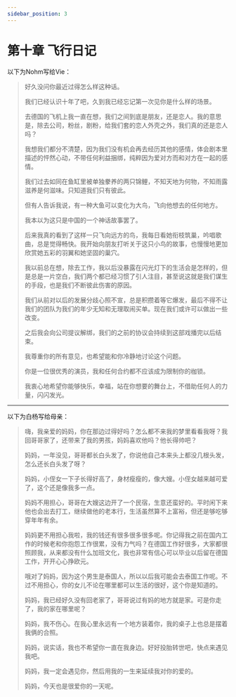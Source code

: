 ```yaml
---
sidebar_position: 3
---
```


# 第十章 飞行日记

以下为Nohm写给Vie：

> 好久没问你最近过得怎么样这种话。
> 
> 我们已经认识十年了吧，久到我已经忘记第一次见你是什么样的场景。
> 
> 去德国的飞机上我一直在想，我们之间到底是朋友，还是恋人。我的意思是，除去公司，粉丝，剧粉，给我们套的恋人外壳之外，我们真的还是恋人吗？
> 
> 我想我们都分不清楚，因为我们没有机会再去经历其他的感情，体会剧本里描述的怦然心动，不带任何利益捆绑，纯粹因为爱对方而和对方在一起的感情。
> 
> 我们过去如同在鱼缸里被单独豢养的两只锦鲤，不知天地为何物，不知雨露滋养是何滋味。只知道我们只有彼此。
> 
> 但有人告诉我说，有一种大鱼可以变化为大鸟，飞向他想去的任何地方。
> 
> 我本以为这只是中国的一个神话故事罢了。
> 
> 后来我真的看到了这样一只飞向远方的鸟，我每日看她衔枝筑巢，吟唱歌曲，总是觉得畅快。我开始向朋友打听关于这只小鸟的故事，也慢慢地更加欣赏她五彩的羽翼和她坚固的巢穴。
> 
> 我以前总在想，除去工作，我以后没暴露在闪光灯下的生活会是怎样的，但是总是一片空白，我们两个都已经习惯了引人注目，甚至说这就是我们谋生的手段，也是我们不断彼此伤害的原因。
> 
> 我们从前对以后的发展分歧心照不宣，总是积攒着等它爆发，最后不得不让我们的团队为我们的年少无知和无理取闹买单。现在我们或许可以做出一些改变。
> 
> 之后我会向公司提议解绑，我们的之前的协议会持续到这部戏播完以后结束。
>
> 我尊重你的所有意见，也希望能和你冷静地讨论这个问题。
> 
> 你是一位很优秀的演员，我和任何合约都不应该成为限制你的枷锁。
> 
> 我衷心地希望你能够快乐，幸福，站在你想要的舞台上，不借助任何人的力量，闪闪发光。

---

以下为白杨写给母亲：

> 嗨，我亲爱的妈妈，你在那边过得好吗？怎么都不来我的梦里看看我呀？我回哥哥家了，还带来了我的男孩，妈妈喜欢他吗？他长得帅吧？
>
> 妈妈，一年没见，哥哥都长白头发了，你说他自己本来头上都没几根头发，怎么还长白头发了呀？
>
> 妈妈，小侄女一下子长得好高了，身材瘦瘦的，像大嫂。小侄女越来越可爱了，这个还是像我多一点。
>
> 妈妈不用担心，哥哥在大嫂这边开了一个民宿，生意还蛮好的。平时闲下来他也会出去打工，继续做他的老本行，生活虽然算不上富裕，但还是够吃够穿年年有余。
>
> 妈妈更不用担心我啦，我的钱还有很多很多很多呢。你记得我之前在国内工作的时候老和你抱怨工作很累，没有力气吗？在德国工作好很多，大家都很照顾我，从来都没有什么加班文化，我也非常有信心可以毕业以后留在德国工作，开开心心挣欧元。
>
> 哦对了妈妈，因为这个男生是泰国人，所以以后我可能会去泰国工作呢。不过不用担心，你的女儿不论在哪里都可以生活的很好，这个你是知道的。
>
> 妈妈，我已经好久没有回老家了，哥哥说过有妈的地方就是家。可是你走了，我的家在哪里呢？
>
> 妈妈，我不伤心。在我心里永远有一个地方装着你，我的桌子上也总是摆着我俩的合照。
>
> 妈妈，说实话，我也不希望你一直在我身边。好好投胎转世吧，快点来遇见我吧。
>
> 妈妈，我一定会遇见你，然后用我的一生来延续我对你的爱的。
> 
> 妈妈，今天也是很爱你的一天呢。
